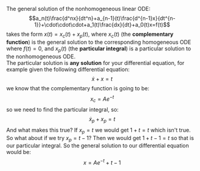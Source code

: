 The general solution of  the nonhomogeneous linear ODE:
$$a_n(t)\frac{d^nx}{dt^n}+a_{n-1}(t)\frac{d^{n-1}x}{dt^{n-1}}+\cdot\cdot\cdot+a_1(t)\frac{dx}{dt}+a_0(t)x=f(t)$$
takes the form $x(t)=x_c(t)+x_p(t)$, where $x_c(t)$ (the **complementary function**) is the general solution to the corresponding homogeneous ODE where $f(t)=0$, and $x_p(t)$ (the **particular integral**) is a particular solution to the nonhomogeneous ODE.
\
The particular solution is **any solution** for your differential equation, for example given the following differential equation:
$$\dot{x}+x=t$$
we know that the complementary function is going to be:
$$x_c=Ae^{-t}$$
so we need to find the particular integral, so:
$$\dot{x}_p+x_p=t$$
And what makes this true? If $x_p=t$ we would get $1+t=t$ which isn't true. So what about if we try $x_p=t-1$? Then we would get $1+t-1=t$ so that is our particular integral.
So the general solution to our differential equation would be:
$$x=Ae^{-t}+t-1$$
